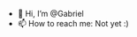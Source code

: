 - 👋 Hi, I’m @Gabriel
- 📫 How to reach me: Not yet  :)

<!---
GabrielBonatto/GabrielBonatto is a ✨ special ✨ repository because its `README.md` (this file) appears on your GitHub profile.
You can click the Preview link to take a look at your changes.
--->
